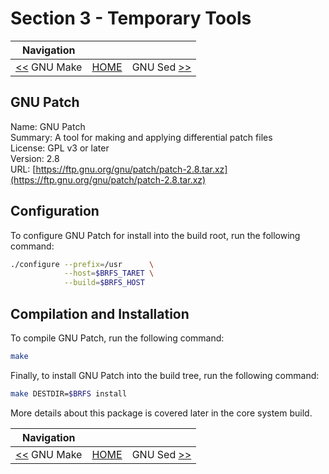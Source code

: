 # Section 3 - Temporary Tools

| Navigation |||
| --- | --- | ---: |
| [<<](./GNUMake.md) GNU Make | [HOME](../README.md) | GNU Sed [>>](./GNUSed.md) |

## GNU Patch

Name: GNU Patch<br />
Summary: A tool for making and applying differential patch files<br />
License: GPL v3 or later<br />
Version: 2.8<br />
URL: [https://ftp.gnu.org/gnu/patch/patch-2.8.tar.xz](https://ftp.gnu.org/gnu/patch/patch-2.8.tar.xz)<br />

## Configuration

To configure GNU Patch for install into the build root, run the following command:

```bash
./configure --prefix=/usr      \
            --host=$BRFS_TARET \
            --build=$BRFS_HOST
```

## Compilation and Installation

To compile GNU Patch, run the following command:

```bash
make
```

Finally, to install GNU Patch into the build tree, run the following command:

```bash
make DESTDIR=$BRFS install
```

More details about this package is covered later in the core system build.

| Navigation |||
| --- | --- | ---: |
| [<<](./GNUMake.md) GNU Make | [HOME](../README.md) | GNU Sed [>>](./GNUSed.md) |
